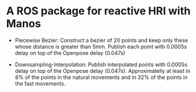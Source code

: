 # A ROS package for reactive HRI with Manos

* Piecewise Bezier: Construct a bezier of 20 points and keep only these whose distance is greater than 5mm. Publish each point
with 0.0005s delay on top of the Openpose delay (0.047s)

* Downsampling-Interpolation: Publish interpolated points with 0.0005s delay on top of the Openpose delay (0.047s). Approximatelly
at least in 8% of the points in the natural movements and in 32% of the points in the fast movements.
